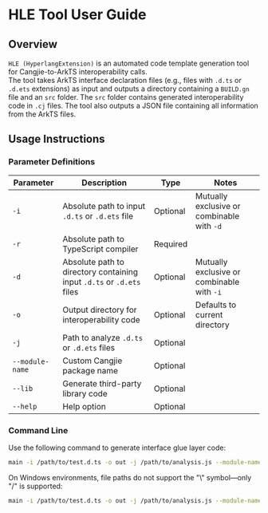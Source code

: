 # HLE Tool User Guide

## Overview

`HLE (HyperlangExtension)` is an automated code template generation tool for Cangjie-to-ArkTS interoperability calls.  
The tool takes ArkTS interface declaration files (e.g., files with `.d.ts` or `.d.ets` extensions) as input and outputs a directory containing a `BUILD.gn` file and an `src` folder. The `src` folder contains generated interoperability code in `.cj` files. The tool also outputs a JSON file containing all information from the ArkTS files.

## Usage Instructions

### Parameter Definitions

| Parameter       | Description                                      | Type       | Notes                |
| --------------- | ------------------------------------------------ | ---------- | -------------------- |
| `-i`            | Absolute path to input `.d.ts` or `.d.ets` file  | Optional   | Mutually exclusive or combinable with `-d`         |
| `-r`            | Absolute path to TypeScript compiler             | Required   |                      |
| `-d`            | Absolute path to directory containing input `.d.ts` or `.d.ets` files | Optional   | Mutually exclusive or combinable with `-i`         |
| `-o`            | Output directory for interoperability code       | Optional   | Defaults to current directory |
| `-j`            | Path to analyze `.d.ts` or `.d.ets` files       | Optional   |                      |
| `--module-name` | Custom Cangjie package name                      | Optional   |                      |
| `--lib`         | Generate third-party library code               | Optional   |                      |
| `--help`        | Help option                                      | Optional   |                      |

### Command Line

Use the following command to generate interface glue layer code:
```sh
main -i /path/to/test.d.ts -o out -j /path/to/analysis.js --module-name=ohos.hilog
```

On Windows environments, file paths do not support the "\\" symbol—only "/" is supported:
```sh
main -i /path/to/test.d.ts -o out -j /path/to/analysis.js --module-name=ohos.hilog
```